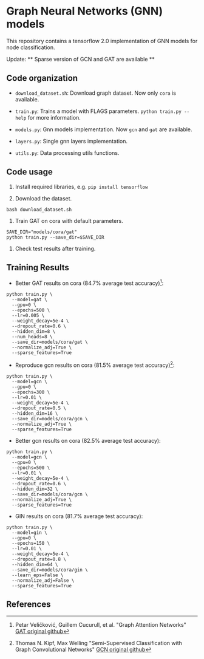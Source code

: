 # Graph Neural Networks (GNN) models

This repository contains a tensorflow 2.0 implementation of GNN models for node
classification.

Update: ** Sparse version of GCN and GAT are available **

## Code organization

*   `download_dataset.sh`: Download graph dataset. Now only `cora` is available.

*   `train.py`: Trains a model with FLAGS parameters. `python train.py --help`
    for more information.

*   `models.py`: Gnn models implementation. Now `gcn` and `gat` are available.

*   `layers.py`: Single gnn layers implementation.

*   `utils.py`: Data processing utils functions.

## Code usage

1.  Install required libraries, e.g. `pip install tensorflow`

2.  Download the dataset.

```
bash download_dataset.sh
```

1.  Train GAT on cora with default parameters.

```
SAVE_DIR="models/cora/gat"
python train.py --save_dir=$SAVE_DIR
```

1.  Check test results after training.

## Training Results

*   Better GAT results on cora (84.7% average test accuracy)[^GAT]:

```
python train.py \
  --model=gat \
  --gpu=0 \
  --epochs=500 \
  --lr=0.005 \
  --weight_decay=5e-4 \
  --dropout_rate=0.6 \
  --hidden_dim=8 \
  --num_heads=8 \
  --save_dir=models/cora/gat \
  --normalize_adj=True \
  --sparse_features=True
```

*   Reproduce gcn results on cora (81.5% average test accuracy)[^GCN]:

```
python train.py \
  --model=gcn \
  --gpu=0 \
  --epochs=300 \
  --lr=0.01 \
  --weight_decay=5e-4 \
  --dropout_rate=0.5 \
  --hidden_dim=16 \
  --save_dir=models/cora/gcn \
  --normalize_adj=True \
  --sparse_features=True
```

*   Better gcn results on cora (82.5% average test accuracy):

```
python train.py \
  --model=gcn \
  --gpu=0 \
  --epochs=500 \
  --lr=0.01 \
  --weight_decay=5e-4 \
  --dropout_rate=0.6 \
  --hidden_dim=32 \
  --save_dir=models/cora/gcn \
  --normalize_adj=True \
  --sparse_features=True
```

*   GIN results on cora (81.7% average test accuracy):

```
python train.py \
  --model=gin \
  --gpu=0 \
  --epochs=150 \
  --lr=0.01 \
  --weight_decay=5e-4 \
  --dropout_rate=0.8 \
  --hidden_dim=64 \
  --save_dir=models/cora/gin \
  --learn_eps=False \
  --normalize_adj=False \
  --sparse_features=True
```

## References

[^GCN]: Thomas N. Kipf, Max Welling "Semi-Supervised Classification with Graph
    Convolutional Networks"
    [GCN original github](https://github.com/tkipf/gcn/tree/master/gcn)
[^GAT]: Petar Veličković, Guillem Cucurull, et al. "Graph Attention Networks"
    [GAT original github](https://github.com/PetarV-/GAT)
